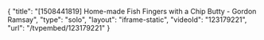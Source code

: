 {
    "title": "[1508441819] Home-made Fish Fingers with a Chip Butty - Gordon Ramsay",
    "type": "solo",
    "layout": "iframe-static",
    "videoId": "123179221",
    "url": "\/tvpembed\/123179221"
}
